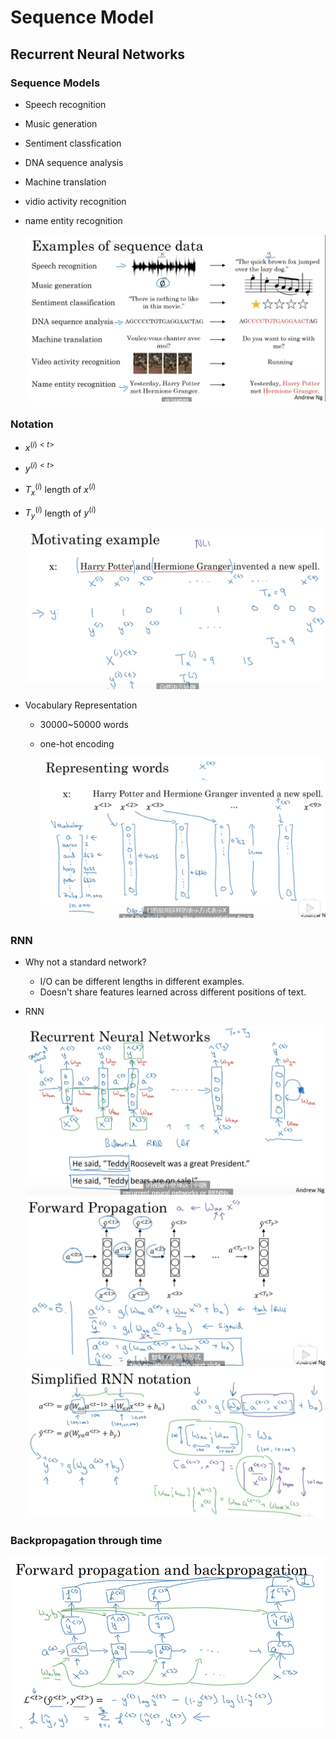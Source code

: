 # Sequence Model

## Recurrent Neural Networks
### Sequence Models

- Speech recognition 
- Music  generation
- Sentiment classfication
- DNA sequence analysis
- Machine translation
- vidio activity recognition
- name entity recognition

    ![](./image/152.png)

### Notation
- $x^{(i)<t>}$ 
- $y^{(i)<t>}$ 
- $T_x^{(i)}$ length of $x^{(i)}$
- $T_y^{(i)}$  length of $y^{(i)}$

    ![](./image/153.png)

- Vocabulary Representation
  - 30000~50000 words
  - one-hot encoding

    ![](./image/154.png)

### RNN
- Why not a standard network?
  - I/O can be different lengths in different examples.
  - Doesn't share features learned across different positions of text.
- RNN

    ![](./image/155.png)
    ![](./image/156.png)
    ![](./image/157.png)

### Backpropagation through time
  
![](./image/158.png)
